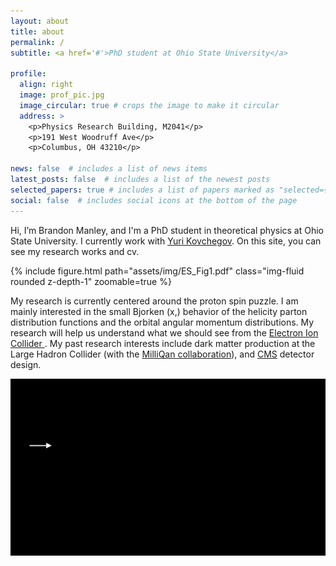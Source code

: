 ```yaml
---
layout: about
title: about
permalink: /
subtitle: <a href='#'>PhD student at Ohio State University</a>

profile:
  align: right
  image: prof_pic.jpg
  image_circular: true # crops the image to make it circular
  address: >
    <p>Physics Research Building, M2041</p>
    <p>191 West Woodruff Ave</p>
    <p>Columbus, OH 43210</p>

news: false  # includes a list of news items
latest_posts: false  # includes a list of the newest posts
selected_papers: true # includes a list of papers marked as "selected={true}"
social: false  # includes social icons at the bottom of the page
---
```


Hi, I’m Brandon Manley, and I'm a PhD student in theoretical physics at Ohio State University. I currently work with 
<a href='https://physics.osu.edu/people/kovchegov.1'> Yuri Kovchegov</a>. On this site, you can see my research works and cv.

<div class="row mt-3">
  <div class="col-sm mt-3 mt-md-0">
      {% include figure.html path="assets/img/ES_Fig1.pdf" class="img-fluid rounded z-depth-1" zoomable=true %}
  </div>
</div>

My research is currently centered around the proton spin puzzle. I am mainly interested in the small Bjorken \(x\,\) behavior of the helicity parton distribution functions and the orbital angular momentum distributions. My research will help us understand what we should see from the <a href='https://www.bnl.gov/eic/'> Electron Ion Collider </a>. My past research interests include dark matter production at the Large Hadron Collider (with the 
<a href='https://u.osu.edu/milliqan/'> MilliQan collaboration</a>), and <a href='https://home.cern/science/experiments/cms'> CMS</a> detector design.

<div class="row mt-3">
  <div class="col-sm mt-3 mt-md-0">
      <img src="assets/img/eikonal_quark.gif" class="img-fluid rounded z-depth-1" alt="Research Animation" />
  </div>
</div>
